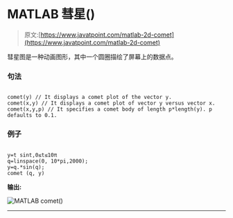 # MATLAB 彗星()

> 原文:[https://www.javatpoint.com/matlab-2d-comet](https://www.javatpoint.com/matlab-2d-comet)

彗星图是一种动画图形，其中一个圆圈描绘了屏幕上的数据点。

### 句法

```

comet(y) // It displays a comet plot of the vector y.
comet(x,y) // It displays a comet plot of vector y versus vector x.
comet(x,y,p) // It specifies a comet body of length p*length(y). p defaults to 0.1.

```

### 例子

```

y=t sint,0≤t≤10π
q=linspace(0, 10*pi,2000);
y=q.*sin(q);
comet (q, y)

```

**输出:**

![MATLAB comet()](../Images/bfde8c0891b9cbcd658def9bfb5ffc86.png)

* * *